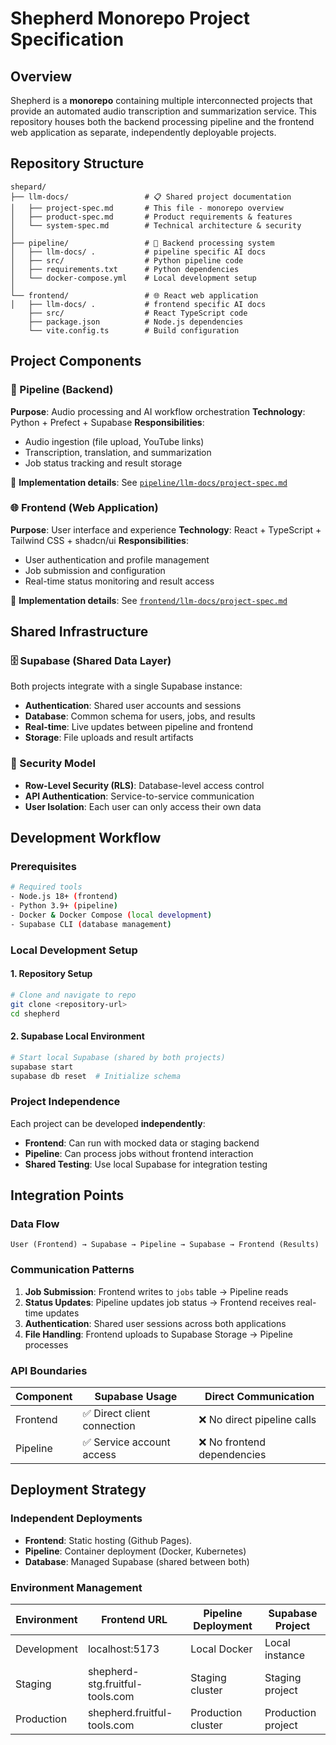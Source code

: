 # Shepherd Monorepo Project Specification

## Overview

Shepherd is a **monorepo** containing multiple interconnected projects that provide an automated audio transcription and summarization service. This repository houses both the backend processing pipeline and the frontend web application as separate, independently deployable projects.

## Repository Structure

```
shepard/
├── llm-docs/                 # 📋 Shared project documentation
│   ├── project-spec.md       # This file - monorepo overview
│   ├── product-spec.md       # Product requirements & features
│   └── system-spec.md        # Technical architecture & security
│
├── pipeline/                 # 🔧 Backend processing system
│   ├── llm-docs/ .           # pipeline specific AI docs
│   ├── src/                  # Python pipeline code
│   ├── requirements.txt      # Python dependencies
│   └── docker-compose.yml    # Local development setup
│
└── frontend/                 # 🌐 React web application
│   ├── llm-docs/ .           # frontend specific AI docs
    ├── src/                  # React TypeScript code
    ├── package.json          # Node.js dependencies
    └── vite.config.ts        # Build configuration
```

## Project Components

### 🔧 Pipeline (Backend)

**Purpose**: Audio processing and AI workflow orchestration
**Technology**: Python + Prefect + Supabase
**Responsibilities**:

- Audio ingestion (file upload, YouTube links)
- Transcription, translation, and summarization
- Job status tracking and result storage

📖 **Implementation details**: See [`pipeline/llm-docs/project-spec.md`](../pipeline/llm-docs/project-spec.md)

### 🌐 Frontend (Web Application)

**Purpose**: User interface and experience
**Technology**: React + TypeScript + Tailwind CSS + shadcn/ui
**Responsibilities**:

- User authentication and profile management
- Job submission and configuration
- Real-time status monitoring and result access

📖 **Implementation details**: See [`frontend/llm-docs/project-spec.md`](../frontend/llm-docs/project-spec.md)

## Shared Infrastructure

### 🗄️ Supabase (Shared Data Layer)

Both projects integrate with a single Supabase instance:

- **Authentication**: Shared user accounts and sessions
- **Database**: Common schema for users, jobs, and results
- **Real-time**: Live updates between pipeline and frontend
- **Storage**: File uploads and result artifacts

### 🔐 Security Model

- **Row-Level Security (RLS)**: Database-level access control
- **API Authentication**: Service-to-service communication
- **User Isolation**: Each user can only access their own data

## Development Workflow

### Prerequisites

```bash
# Required tools
- Node.js 18+ (frontend)
- Python 3.9+ (pipeline)
- Docker & Docker Compose (local development)
- Supabase CLI (database management)
```

### Local Development Setup

#### 1. Repository Setup

```bash
# Clone and navigate to repo
git clone <repository-url>
cd shepherd
```

#### 2. Supabase Local Environment

```bash
# Start local Supabase (shared by both projects)
supabase start
supabase db reset  # Initialize schema
```

### Project Independence

Each project can be developed **independently**:

- **Frontend**: Can run with mocked data or staging backend
- **Pipeline**: Can process jobs without frontend interaction
- **Shared Testing**: Use local Supabase for integration testing

## Integration Points

### Data Flow

```
User (Frontend) → Supabase → Pipeline → Supabase → Frontend (Results)
```

### Communication Patterns

1. **Job Submission**: Frontend writes to `jobs` table → Pipeline reads
2. **Status Updates**: Pipeline updates job status → Frontend receives real-time updates
3. **Authentication**: Shared user sessions across both applications
4. **File Handling**: Frontend uploads to Supabase Storage → Pipeline processes

### API Boundaries

| Component | Supabase Usage | Direct Communication |
|-----------|----------------|---------------------|
| Frontend  | ✅ Direct client connection | ❌ No direct pipeline calls |
| Pipeline  | ✅ Service account access | ❌ No frontend dependencies |

## Deployment Strategy

### Independent Deployments

- **Frontend**: Static hosting (Github Pages).
- **Pipeline**: Container deployment (Docker, Kubernetes)
- **Database**: Managed Supabase (shared between both)

### Environment Management

| Environment | Frontend URL | Pipeline Deployment | Supabase Project |
|-------------|--------------|-------------------|------------------|
| Development | localhost:5173 | Local Docker | Local instance |
| Staging | shepherd-stg.fruitful-tools.com | Staging cluster | Staging project |
| Production | shepherd.fruitful-tools.com | Production cluster | Production project |
